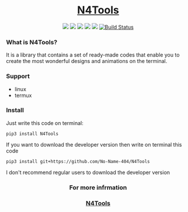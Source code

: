 <a href="https://no-name-404.github.io/N4Tools"><h1 align="center">N4Tools</h3></a>
<p align="center">
    <a href=""><img src="https://img.shields.io/cocoapods/l/Cocoapods"></a>
    <a href=""><img src="https://img.shields.io/pypi/v/N4Tools?label=N4Tools"></a>
    <a href="https://pypi.org/project/python-bidi"><img src="https://img.shields.io/pypi/v/python-bidi?color=darkgreen&label=python-bidi"></a>
    <a href="https://pypi.org/project/pyfiglet"><img src="https://img.shields.io/pypi/v/pyfiglet?color=darkgreen&label=pyfiglet"></a>
    <a href="https://pypi.org/project/arabic_reshaper"><img src="https://img.shields.io/pypi/v/arabic_reshaper?color=darkgreen&label=arabic_reshaper"></a> 
    <a href="https://pepy.tech/project/n4tools"><img alt="Build Status" src="https://pepy.tech/badge/n4tools"></a>
</p>

### What is N4Tools?
It is a library that contains a set of ready-made codes that enable you to create the most wonderful designs and animations on the terminal.

### Support
+ linux
+ termux

### Install
Just write this code on terminal:
```shell
pip3 install N4Tools
```
If you want to download the developer version then write on terminal this code
```shell
pip3 install git+https://github.com/No-Name-404/N4Tools
```
I don't recommend regular users to download the developer version

<h3 align="center">For more infrmation</h3>
<h3 align="center"><a href="https://no-name-404.github.io/N4Tools">N4Tools</a></h3>
